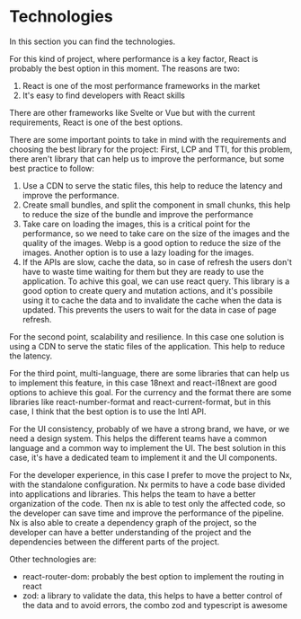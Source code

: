 # Technologies

In this section you can find the technologies.

For this kind of project, where performance is a key factor, React is probably the best option in this moment.
The reasons are two:

1. React is one of the most performance frameworks in the market
2. It's easy to find developers with React skills

There are other frameworks like Svelte or Vue but with the current requirements, React is one of the best options.

There are some important points to take in mind with the requirements and choosing the best library for the project:
First, LCP and TTI, for this problem, there aren't library that can help us to improve the performance, but some best practice to follow:

1. Use a CDN to serve the static files, this help to reduce the latency and improve the performance.
2. Create small bundles, and split the component in small chunks, this help to reduce the size of the bundle and improve the performance
3. Take care on loading the images, this is a critical point for the performance, so we need to take care on the size of the images and the quality of the images. Webp is a good option to reduce the size of the images. Another option is to use a lazy loading for the images.
4. If the APIs are slow, cache the data, so in case of refresh the users don't have to waste time waiting for them but they are ready to use the application. To achive this goal, we can use react query. This library is a good option to create query and mutation actions, and it's possibile using it to cache the data and to invalidate the cache when the data is updated. This prevents the users to wait for the data in case of page refresh.

For the second point, scalability and resilience. In this case one solution is using a CDN to serve the static files of the application. This help to reduce the latency.

For the third point, multi-language, there are some libraries that can help us to implement this feature, in this case 18next and react-i18next are good options to achieve this goal. For the currency and the format there are some libraries like react-number-format and react-current-format, but in this case, I think that the best option is to use the Intl API.

For the UI consistency, probably of we have a strong brand, we have, or we need a design system. This helps the different teams have a common language and a common way to implement the UI. The best solution in this case, it's have a dedicated team to implement it and the UI components.

For the developer experience, in this case I prefer to move the project to Nx, with the standalone configuration. Nx permits to have a code base divided into applications and libraries. This helps the team to have a better organization of the code. Then nx is able to test only the affected code, so the developer can save time and improve the performance of the pipeline. Nx is also able to create a dependency graph of the project, so the developer can have a better understanding of the project and the dependencies between the different parts of the project.

Other technologies are:

- react-router-dom: probably the best option to implement the routing in react
- zod: a library to validate the data, this helps to have a better control of the data and to avoid errors, the combo zod and typescript is awesome
